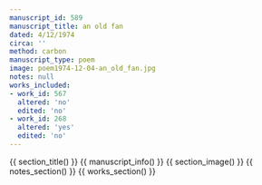 ```yaml
---
manuscript_id: 589
manuscript_title: an old fan
dated: 4/12/1974
circa: ''
method: carbon
manuscript_type: poem
image: poem1974-12-04-an_old_fan.jpg
notes: null
works_included:
- work_id: 567
  altered: 'no'
  edited: 'no'
- work_id: 268
  altered: 'yes'
  edited: 'no'
---
```


{{ section_title() }}
{{ manuscript_info() }}
{{ section_image() }}
{{ notes_section() }}
{{ works_section() }}
